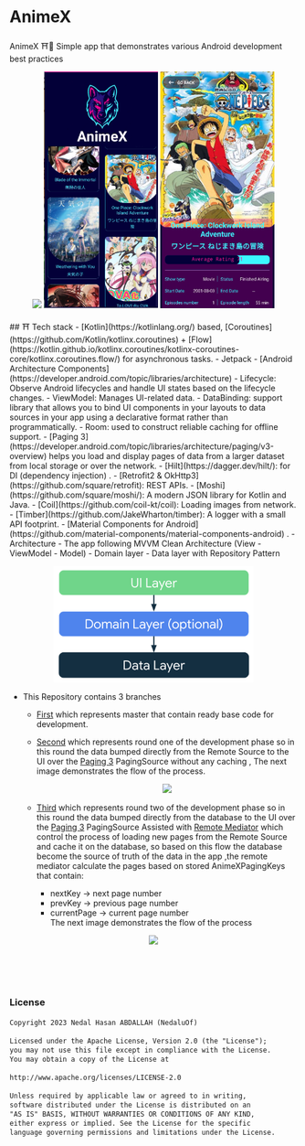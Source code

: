 # 󠀢AnimeX

AnimeX ⛩️🌸 Simple app that demonstrates various Android development best practices
 <p align="center">
        <img src="https://github.com/nedaluof/AnimeX/blob/master/art/anime_x_gif.gif" width="200">
        <img src="https://github.com/nedaluof/AnimeX/blob/master/art/anime_x_screenshoot_1.PNG" width="200">
        <img src="https://github.com/nedaluof/AnimeX/blob/master/art/anime_x_screenshoot_2.PNG" width="200">
  </p>
## ⛩️ Tech stack
- [Kotlin](https://kotlinlang.org/)
  based, [Coroutines](https://github.com/Kotlin/kotlinx.coroutines)
    + [Flow](https://kotlin.github.io/kotlinx.coroutines/kotlinx-coroutines-core/kotlinx.coroutines.flow/)
      for asynchronous tasks.
- Jetpack
    - [Android Architecture Components](https://developer.android.com/topic/libraries/architecture)
        - Lifecycle: Observe Android lifecycles and handle UI states based on the lifecycle changes.
        - ViewModel: Manages UI-related data.
        - DataBinding: support library that allows you to bind UI components in your layouts to data
          sources in your app using a declarative format rather than programmatically.
        - Room: used to construct reliable caching for offline support.
        - [Paging 3](https://developer.android.com/topic/libraries/architecture/paging/v3-overview)
          helps you load and display pages of data from a larger dataset from local storage or over
          the
          network.
        - [Hilt](https://dagger.dev/hilt/): for DI (dependency injection) .
- [Retrofit2 & OkHttp3](https://github.com/square/retrofit): REST APIs.
- [Moshi](https://github.com/square/moshi/): A modern JSON library for Kotlin and Java.
- [Coil](https://github.com/coil-kt/coil): Loading images from network.
- [Timber](https://github.com/JakeWharton/timber): A logger with a small API footprint.
- [Material Components for Android](https://github.com/material-components/material-components-android)
  .
- Architecture
    - The app following MVVM Clean Architecture (View - ViewModel - Model) - Domain layer - Data
      layer with Repository Pattern

<p align="center">
    <img src="https://github.com/nedaluof/Quotes/blob/master/screen_shots/mad_arch_overview.png?raw=true" width="350">
</p>

- This Repository contains 3 branches
    - [First](https://github.com/nedaluof/AnimeX/tree/master) which represents master that contain
      ready base code for development.
    - [Second](https://github.com/nedaluof/AnimeX/tree/round_1/base) which represents round one of
      the development phase so
      in this round the data bumped directly from the Remote Source to the UI over
      the [Paging 3](https://developer.android.com/topic/libraries/architecture/paging/v3-overview)
      PagingSource without any caching , The next image demonstrates the flow of the process.

      <p align="center">
      <img src="https://miro.medium.com/v2/resize:fit:828/format:webp/1*jXAQFUGy65Bd4KemB4Fl0Q.jpeg" width="800">
      </p>
    - [Third](https://github.com/nedaluof/AnimeX/tree/round_2/caching) which represents round two of
      the development phase so
      in this round the data bumped directly from the database to the UI over
      the [Paging 3](https://developer.android.com/topic/libraries/architecture/paging/v3-overview)
      PagingSource Assisted
      with [Remote Mediator](https://developer.android.com/reference/kotlin/androidx/paging/RemoteMediator)
      which control the process of loading new pages from the Remote Source
      and cache it on the database, so based on this flow the database become the source of truth of
      the data in the app ,the remote mediator calculate the pages based on stored AnimeXPagingKeys
      that contain:
        - nextKey -> next page number
        - prevKey -> previous page number
        - currentPage -> current page number
          <br/>
          The next image demonstrates the flow of the process
          <br/>

<p align="center">
    <img src="https://developer.android.com/static/topic/libraries/architecture/images/paging3-layered-architecture.svg" width="800">
</p>

<br/>
<br/>
<br/>

### License

```
Copyright 2023 Nedal Hasan ABDALLAH (NedaluOf)

Licensed under the Apache License, Version 2.0 (the "License");
you may not use this file except in compliance with the License.
You may obtain a copy of the License at

http://www.apache.org/licenses/LICENSE-2.0

Unless required by applicable law or agreed to in writing,
software distributed under the License is distributed on an 
"AS IS" BASIS, WITHOUT WARRANTIES OR CONDITIONS OF ANY KIND,
either express or implied. See the License for the specific 
language governing permissions and limitations under the License.

```